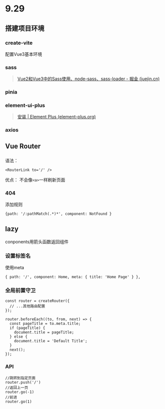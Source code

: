 # 9.29

## 搭建项目环境

### create-vite

配置Vue3基本环境

### sass

> [Vue2和Vue3中的Sass使用、node-sass、sass-loader - 掘金 (juejin.cn)](https://juejin.cn/post/7220977973364506682#heading-4)
> 

### pinia

### element-ui-plus

> [安装 | Element Plus (element-plus.org)](https://element-plus.org/zh-CN/guide/installation.html#%E7%8E%AF%E5%A2%83%E6%94%AF%E6%8C%81)
> 

### axios

## Vue Router

### <RouterLink>

语法：

```tsx
<RouterLink to='/' />
```

优点： 不会像`<a>`一样刷新页面

### 404

添加规则

```tsx
{path: '/:pathMatch(.*)*', component: NotFound }
```

## lazy

conponents用箭头函数返回组件

### 设置标签名

使用meta

```tsx
{ path: '/', component: Home, meta: { title: 'Home Page' } },
```

### **全局前置守卫**

```tsx
const router = createRouter({
  // ...其他路由配置
});

router.beforeEach((to, from, next) => {
  const pageTitle = to.meta.title;
  if (pageTitle) {
    document.title = pageTitle;
  } else {
    document.title = 'Default Title';
  }
  next();
});
```

### API

```tsx
//跳转到指定页面
router.push('/')
//返回上一页
router.go(-1)
//前进
router.go(1)
```
